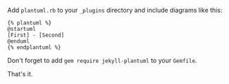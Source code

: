 Add `plantuml.rb` to your `_plugins` directory and include 
diagrams like this:

```
{% plantuml %}
@startuml
[First] - [Second]
@enduml
{% endplantuml %}
```

Don't forget to add `gem require jekyll-plantuml` to your `Gemfile`.

That's it.

